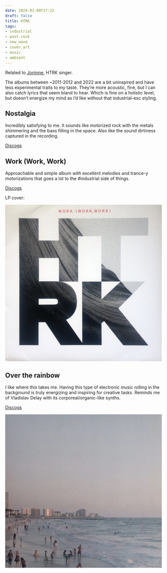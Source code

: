 ```yaml
---
date: 2024-01-09T17:22
draft: false
title: HTRK
tags:
- industrial
- post-rock
- new_wave
- cover_art
- music
- ambient
---
```

Related to [Joninne](jonnine.md), HTRK singer.

The albums between ~2011-2012 and 2022 are a bit uninspired and have less experimental traits to my taste. They’re more acoustic, fine, but I can also catch lyrics that seem bland to hear. Which is fine on a holistic level, but doesn’t energize my mind as I’d like without that industrial-esc styling.

## Nostalgia

Incredibly satisfying to me. It sounds like motorized rock with the metals shimmering and the bass filling in the space. Also like the sound dirtiness captured in the recording.

[Discogs](https://www.discogs.com/master/190793-HTRK-Nostalgia)

## Work (Work, Work)

Approachable and simple album with excellent melodies and trance-y motorizations that goes a lot to the #industrial side of things.

[Discogs](https://www.discogs.com/master/373946-HTRK-Work-Work-Work)

LP cover:

![The dominant artwork is composed of the letters HTRK in cutout, framing a black and white photo of what appears to be a sensuous and sinuous natural rock formations or a cloth surface? At the top, the title of the album in red.](../attachment/vsc-paste/htrk-240110173751.png)

## Over the rainbow

I like where this takes me. Having this type of electronic music rolling in the background is truly energizing and inspiring for creative tasks. Reminds me of Vladislav Delay with its corporeal/organic-like synths.

[Discogs](https://www.discogs.com/master/1621011-HTRK-Over-The-Rainbow)

![Photo of a beach landscape, a city coastline where you can see the buildings from afar erected near the beach.](../attachment/vsc-paste/htrk-240113151954.png)